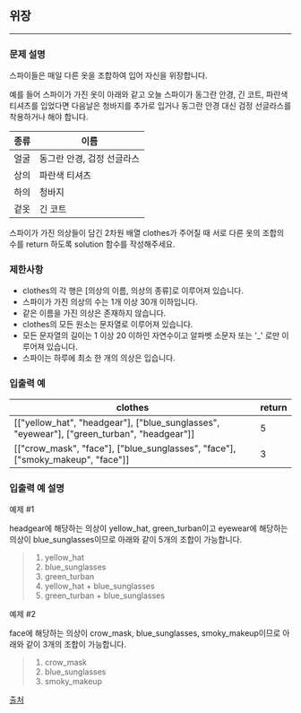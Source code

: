 ## 위장

---

### 문제 설명
스파이들은 매일 다른 옷을 조합하여 입어 자신을 위장합니다.

예를 들어 스파이가 가진 옷이 아래와 같고 오늘 스파이가 동그란 안경, 긴 코트, 파란색 티셔츠를 입었다면 다음날은 청바지를 추가로 입거나 동그란 안경 대신 검정 선글라스를 착용하거나 해야 합니다.

|종류|이름|
|------|---|
|얼굴|동그란 안경, 검정 선글라스|
|상의|파란색 티셔츠|
|하의|청바지|
|겉옷|긴 코트|

스파이가 가진 의상들이 담긴 2차원 배열 clothes가 주어질 때 서로 다른 옷의 조합의 수를 return 하도록 solution 함수를 작성해주세요.

### 제한사항
- clothes의 각 행은 [의상의 이름, 의상의 종류]로 이루어져 있습니다.
- 스파이가 가진 의상의 수는 1개 이상 30개 이하입니다.
- 같은 이름을 가진 의상은 존재하지 않습니다.
- clothes의 모든 원소는 문자열로 이루어져 있습니다.
- 모든 문자열의 길이는 1 이상 20 이하인 자연수이고 알파벳 소문자 또는 '_' 로만 이루어져 있습니다.
- 스파이는 하루에 최소 한 개의 의상은 입습니다.

### 입출력 예
|clothes| return                      |
|------|-----------------------------|
|[["yellow_hat", "headgear"], ["blue_sunglasses", "eyewear"], ["green_turban", "headgear"]]| 5                           |
|[["crow_mask", "face"], ["blue_sunglasses", "face"], ["smoky_makeup", "face"]]| 3                           |

### 입출력 예 설명
예제 #1

headgear에 해당하는 의상이 yellow_hat, green_turban이고 eyewear에 해당하는 의상이 blue_sunglasses이므로 아래와 같이 5개의 조합이 가능합니다.

> 1. yellow_hat
> 2. blue_sunglasses
> 3. green_turban
> 4. yellow_hat + blue_sunglasses
> 5. green_turban + blue_sunglasses

예제 #2

face에 해당하는 의상이 crow_mask, blue_sunglasses, smoky_makeup이므로 아래와 같이 3개의 조합이 가능합니다.

> 1. crow_mask
> 2. blue_sunglasses
> 3. smoky_makeup

[출처](http://2013.bapc.eu/)